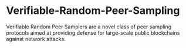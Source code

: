 # Verifiable-Random-Peer-Sampling
Verifiable Random Peer Samplers are a novel class of peer sampling protocols aimed at providing defense for large-scale public blockchains against network attacks.
